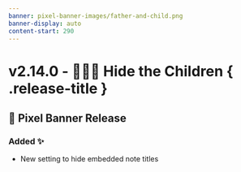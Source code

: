 ```yaml
---
banner: pixel-banner-images/father-and-child.png
banner-display: auto
content-start: 290
---
```


# v2.14.0 - 👩‍👧‍👦 Hide the Children { .release-title }
## 🚩 Pixel Banner Release

### Added ✨
- New setting to hide embedded note titles